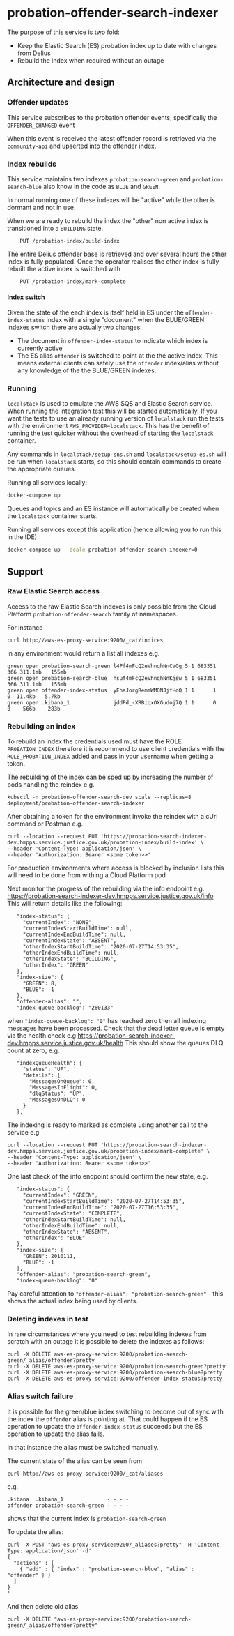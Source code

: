 # probation-offender-search-indexer

The purpose of this service is two fold:
* Keep the Elastic Search  (ES) probation index up to date with changes from Delius
* Rebuild the index when required without an outage

## Architecture and design

### Offender updates

This service subscribes to the probation offender events, specifically the `OFFENDER_CHANGED` event

When this event is received the latest offender record is retrieved via the `community-api` and upserted into the offender index.

### Index rebuilds

This service maintains two indexes `probation-search-green` and `probation-search-blue` also know in the code as `BLUE` and `GREEN`.

In normal running one of these indexes will be "active" while the other is dormant and not in use. 

When we are ready to rebuild the index the "other" non active index is transitioned into a `BUILDING` state.

```
    PUT /probation-index/build-index
```
 
The entire Delius offender base is retrieved and over several hours the other index is fully populated. Once the operator realises the other index is fully rebuilt the active index is switched with 
```
    PUT /probation-index/mark-complete
```

#### Index switch

Given the state of the each index is itself held in ES under the `offender-index-status` index with a single "document" when the BLUE/GREEN indexes switch there are actually two changes:
* The document in `offender-index-status` to indicate which index is currently active
* The ES alias `offender` is switched to point at the the active index. This means external clients can safely use the `offender` index/alias without any knowledge of the the BLUE/GREEN indexes. 

### Running

`localstack` is used to emulate the AWS SQS and Elastic Search service. When running the integration test this will be started automatically. If you want the tests to use an already running version of `localstack` run the tests with the environment `AWS_PROVIDER=localstack`. This has the benefit of running the test quicker without the overhead of starting the `localstack` container.

Any commands in `localstack/setup-sns.sh` and `localstack/setup-es.sh` will be run when `localstack` starts, so this should contain commands to create the appropriate queues.

Running all services locally:
```bash
docker-compose up 
```
Queues and topics and an ES instance will automatically be created when the `localstack` container starts.

Running all services except this application (hence allowing you to run this in the IDE)

```bash
docker-compose up --scale probation-offender-search-indexer=0 
```

## Support

### Raw Elastic Search access

Access to the raw Elastic Search indexes is only possible from the Cloud Platform `probation-offender-search` family of namespaces. 

For instance 

```
curl http://aws-es-proxy-service:9200/_cat/indices
```
in any environment would return a list all indexes e.g.
```
green open probation-search-green l4Pf4mFcQ2eVhnqhNnCVGg 5 1 683351 366 311.1mb   155mb
green open probation-search-blue  hsuf4mFcQ2eVhnqhNnKjsw 5 1 683351 366 311.1mb   155mb
green open offender-index-status  yEhaJorgRemmWMONJjfHoQ 1 1      1   0  11.4kb   5.7kb
green open .kibana_1              jddPd_-XRBiqxOXGudoj7Q 1 1      0   0    566b    283b
```

### Rebuilding an index

To rebuild an index the credentials used must have the ROLE `PROBATION_INDEX` therefore it is recommend to use client credentials with the `ROLE_PROBATION_INDEX` added and pass in your username when getting a token.

The rebuilding of the index can be sped up by increasing the number of pods handling the reindex e.g.

```
kubectl -n probation-offender-search-dev scale --replicas=8 deployment/probation-offender-search-indexer
``` 
After obtaining a token for the environment invoke the reindex with a cUrl command or Postman e.g.

```
curl --location --request PUT 'https://probation-search-indexer-dev.hmpps.service.justice.gov.uk/probation-index/build-index' \
--header 'Content-Type: application/json' \
--header 'Authorization: Bearer <some token>>'
``` 

For production environments where access is blocked by inclusion lists this will need to be done from withing a Cloud Platform pod

Next monitor the progress of the rebuilding via the info endpoint e.g. https://probation-search-indexer-dev.hmpps.service.justice.gov.uk/info
This will return details like the following:

```
   "index-status": {
     "currentIndex": "NONE",
     "currentIndexStartBuildTime": null,
     "currentIndexEndBuildTime": null,
     "currentIndexState": "ABSENT",
     "otherIndexStartBuildTime": "2020-07-27T14:53:35",
     "otherIndexEndBuildTime": null,
     "otherIndexState": "BUILDING",
     "otherIndex": "GREEN"
   },
   "index-size": {
     "GREEN": 8,
     "BLUE": -1
   },
   "offender-alias": "",
   "index-queue-backlog": "260133"
```
 
 when `"index-queue-backlog": "0"` has reached zero then all indexing messages have been processed. Check that the dead letter queue is empty via the health check e.g https://probation-search-indexer-dev.hmpps.service.justice.gov.uk/health
 This should show the queues DLQ count at zero, e.g.
 ``` 
    "indexQueueHealth": {
      "status": "UP",
      "details": {
        "MessagesOnQueue": 0,
        "MessagesInFlight": 0,
        "dlqStatus": "UP",
        "MessagesOnDLQ": 0
      }
    },
 ```
  
 The indexing is ready to marked as complete using another call to the service e.g
 
 ``` 
curl --location --request PUT 'https://probation-search-indexer-dev.hmpps.service.justice.gov.uk/probation-index/mark-complete' \
--header 'Content-Type: application/json' \
--header 'Authorization: Bearer <some token>>'

 ```  

One last check of the info endpoint should confirm the new state, e.g.

```
   "index-status": {
     "currentIndex": "GREEN",
     "currentIndexStartBuildTime": "2020-07-27T14:53:35",
     "currentIndexEndBuildTime": "2020-07-27T16:53:35",
     "currentIndexState": "COMPLETE",
     "otherIndexStartBuildTime": null,
     "otherIndexEndBuildTime": null,
     "otherIndexState": "ABSENT",
     "otherIndex": "BLUE"
   },
   "index-size": {
     "GREEN": 2010111,
     "BLUE": -1
   },
   "offender-alias": "probation-search-green",
   "index-queue-backlog": "0"
```

Pay careful attention to `"offender-alias": "probation-search-green"` - this shows the actual index being used by clients.

### Deleting indexes in test

In rare circumstances where you need to test rebuilding indexes from scratch with an outage it is possible to delete the indexes as follows:

```
curl -X DELETE aws-es-proxy-service:9200/probation-search-green/_alias/offender?pretty
curl -X DELETE aws-es-proxy-service:9200/probation-search-green?pretty
curl -X DELETE aws-es-proxy-service:9200/probation-search-blue?pretty
curl -X DELETE aws-es-proxy-service:9200/offender-index-status?pretty
```


### Alias switch failure

It is possible for the green/blue index switching to become out of sync with the index the `offender` alias is pointing at. 
That could happen if the ES operation to update the `offender-index-status` succeeds but the ES operation to update the alias fails.

In that instance the alias must be switched manually. 

The current state of the alias can be seen from 
```
curl http://aws-es-proxy-service:9200/_cat/aliases
```
e.g.
```
.kibana  .kibana_1              - - - -
offender probation-search-green - - - -
```
shows that the current index is `probation-search-green`

To update the alias:
```
curl -X POST "aws-es-proxy-service:9200/_aliases?pretty" -H 'Content-Type: application/json' -d'
{
  "actions" : [
    { "add" : { "index" : "probation-search-blue", "alias" : "offender" } }
  ]
}
'
```
And then delete old alias
```
curl -X DELETE "aws-es-proxy-service:9200/probation-search-green/_alias/offender?pretty"

```
